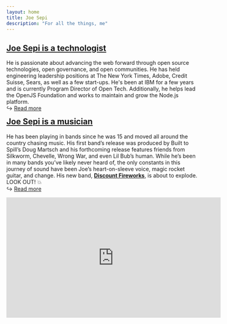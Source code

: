 ```yaml
---
layout: home
title: Joe Sepi
description: "For all the things, me"
---
```


<h2><a href="/tech">Joe Sepi is a <span style="text-decoration:underline">technologist</span></a></h2>

He is passionate about advancing the web forward through open source technologies, open governance, and open communities. He has held engineering leadership positions at The New York Times, Adobe, Credit Suisse, Sears, as well as a few start-ups. He's been at IBM for a few years and is currently Program Director of Open Tech. Additionally, he helps lead the OpenJS Foundation and works to maintain and grow the Node.js platform.</br>
&#8618; <a href="/tech">Read more</a>

<h2 style="margin-top:0"><a href="/music">Joe Sepi is a <span style="text-decoration:underline">musician</span></a></h2>

He has been playing in bands since he was 15 and moved all around the country chasing music. His first band’s release was produced by Built to Spill’s Doug Martsch and his forthcoming release features friends from Silkworm, Chevelle, Wrong War, and even Lil Bub’s human. While he’s been in many bands you’ve likely never heard of, the only constants in this journey of sound have been Joe’s heart-on-sleeve voice, magic rocket guitar, and change. His new band, <a href="https://discountfireworks.band">**Discount Fireworks**</a>, is about to explode. LOOK OUT! 💥</br>
&#8618; <a href="/music">Read more</a>


<iframe width="560" height="315" src="https://www.youtube.com/embed/videoseries?si=3X1mfylLORQIkGDo&amp;list=PLxGLihicw5Wpao0RNHIJLHTxF0Am7qylt" title="YouTube video player" frameborder="0" allow="accelerometer; autoplay; clipboard-write; encrypted-media; gyroscope; picture-in-picture; web-share" referrerpolicy="strict-origin-when-cross-origin" allowfullscreen></iframe>
